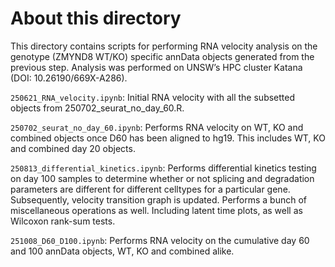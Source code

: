 # About this directory

This directory contains scripts for performing RNA velocity analysis on the genotype (ZMYND8 WT/KO) specific annData objects generated from the previous step. Analysis was performed on UNSW’s HPC cluster Katana (DOI: 10.26190/669X-A286).

`250621_RNA_velocity.ipynb`: Initial RNA velocity with all the subsetted objects from 250702_seurat_no_day_60.R.

`250702_seurat_no_day_60.ipynb`: Performs RNA velocity on WT, KO and combined objects once D60 has been aligned to hg19. This includes WT, KO and combined day 20 objects.

`250813_differential_kinetics.ipynb`: Performs differential kinetics testing on day 100 samples to determine whether or not splicing and degradation parameters are different for different celltypes for a particular gene. Subsequently, velocity transition graph is updated. Performs a bunch of miscellaneous operations as well. Including latent time plots, as well as Wilcoxon rank-sum tests.

`251008_D60_D100.ipynb`: Performs RNA velocity on the cumulative day 60 and 100 annData objects, WT, KO and combined alike.
